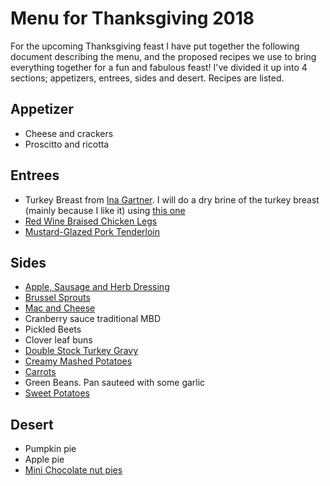 # Menu for Thanksgiving 2018

For the upcoming Thanksgiving feast I have put together the following document describing the menu, and the proposed recipes we use to bring everything together for a fun and fabulous feast! I've divided it up into 4 sections; appetizers, entrees, sides and desert. Recipes are listed.

## Appetizer

* Cheese and crackers 
* Proscitto and ricotta

## Entrees

* Turkey Breast from [Ina Gartner](https://barefootcontessa.com/recipes/herb-roasted-turkey-breast). I will do a dry brine of the turkey breast (mainly because I like it) using [this one](https://www.seriouseats.com/2014/11/quick-and-dirty-guide-to-brining-turkey-chicken-thanksgiving.html)
* [Red Wine Braised Chicken Legs](http://www.seriouseats.com/recipes/2013/11/red-wine-braised-turkey-legs.html)
* [Mustard-Glazed Pork Tenderloin](https://www.copymethat.com/r/Dgr2xwu/mustard-glazed-pork-tenderloin/)

## Sides

* [Apple, Sausage and Herb Dressing](http://www.foodnetwork.com/recipes/ina-garten/sausage-and-herb-stuffing-recipe-1943434)
* [Brussel Sprouts](https://cookieandkate.com/2018/balsamic-roasted-brussels-sprouts-recipe/)
* [Mac and Cheese](https://www.saveur.com/article/Recipes/Artisanal-Macaroni-and-Cheese)
* Cranberry sauce traditional MBD
* Pickled Beets
* Clover leaf buns
* [Double Stock Turkey Gravy](https://www.cookinglight.com/recipes/double-stock-turkey-gravy)
* [Creamy Mashed Potatoes](https://www.bonappetit.com/recipe/ultra-creamy-mashed-potatoes)
* [Carrots](https://cookieandkate.com/2018/perfect-roasted-carrots-recipe/)
* Green Beans. Pan sauteed with some garlic
* [Sweet Potatoes](https://cookieandkate.com/2017/savory-mashed-sweet-potatoes/)

## Desert

* Pumpkin pie
* Apple pie
* [Mini Chocolate nut pies](https://www.cookinglight.com/recipes/mini-chocolate-nut-pies)
